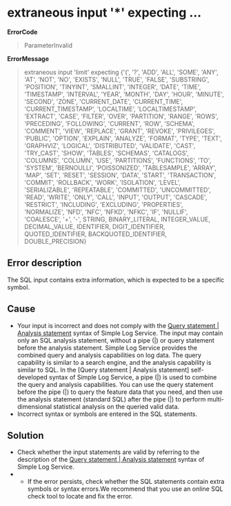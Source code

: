 # extraneous input '\*' expecting ...

**ErrorCode**

> ParameterInvalid

**ErrorMessage**

> extraneous input 'limit' expecting {'(', '?', 'ADD', 'ALL', 'SOME', 'ANY', 'AT', 'NOT', 'NO', 'EXISTS', 'NULL', 'TRUE', 'FALSE', 'SUBSTRING', 'POSITION', 'TINYINT', 'SMALLINT', 'INTEGER', 'DATE', 'TIME', 'TIMESTAMP', 'INTERVAL', 'YEAR', 'MONTH', 'DAY', 'HOUR', 'MINUTE', 'SECOND', 'ZONE', 'CURRENT_DATE', 'CURRENT_TIME', 'CURRENT_TIMESTAMP', 'LOCALTIME', 'LOCALTIMESTAMP', 'EXTRACT', 'CASE', 'FILTER', 'OVER', 'PARTITION', 'RANGE', 'ROWS', 'PRECEDING', 'FOLLOWING', 'CURRENT', 'ROW', 'SCHEMA', 'COMMENT', 'VIEW', 'REPLACE', 'GRANT', 'REVOKE', 'PRIVILEGES', 'PUBLIC', 'OPTION', 'EXPLAIN', 'ANALYZE', 'FORMAT', 'TYPE', 'TEXT', 'GRAPHVIZ', 'LOGICAL', 'DISTRIBUTED', 'VALIDATE', 'CAST', 'TRY_CAST', 'SHOW', 'TABLES', 'SCHEMAS', 'CATALOGS', 'COLUMNS', 'COLUMN', 'USE', 'PARTITIONS', 'FUNCTIONS', 'TO', 'SYSTEM', 'BERNOULLI', 'POISSONIZED', 'TABLESAMPLE', 'ARRAY', 'MAP', 'SET', 'RESET', 'SESSION', 'DATA', 'START', 'TRANSACTION', 'COMMIT', 'ROLLBACK', 'WORK', 'ISOLATION', 'LEVEL', 'SERIALIZABLE', 'REPEATABLE', 'COMMITTED', 'UNCOMMITTED', 'READ', 'WRITE', 'ONLY', 'CALL', 'INPUT', 'OUTPUT', 'CASCADE', 'RESTRICT', 'INCLUDING', 'EXCLUDING', 'PROPERTIES', 'NORMALIZE', 'NFD', 'NFC', 'NFKD', 'NFKC', 'IF', 'NULLIF', 'COALESCE', '+', '-', STRING, BINARY_LITERAL, INTEGER_VALUE, DECIMAL_VALUE, IDENTIFIER, DIGIT_IDENTIFIER, QUOTED_IDENTIFIER, BACKQUOTED_IDENTIFIER, DOUBLE_PRECISION}

## Error description

The SQL input contains extra information, which is expected to be a specific symbol.

## Cause

- Your input is incorrect and does not comply with the [Query statement | Analysis statement](https://www.alibabacloud.com/help/en/doc-detail/53608.html) syntax of Simple Log Service. The input may contain only an SQL analysis statement, without a pipe (|) or query statement before the analysis statement.
  Simple Log Service provides the combined query and analysis capabilities on log data. The query capability is similar to a search engine, and the analysis capability is similar to SQL.
  In the [Query statement | Analysis statement] self-developed syntax of Simple Log Service, a pipe (|) is used to combine the query and analysis capabilities. You can use the query statement before the pipe (|) to query the feature data that you need, and then use the analysis statement (standard SQL) after the pipe (|) to perform multi-dimensional statistical analysis on the queried valid data.
- Incorrect syntax or symbols are entered in the SQL statements.

## Solution

- Check whether the input statements are valid by referring to the description of the [Query statement | Analysis statement](https://www.alibabacloud.com/help/en/doc-detail/53608.html) syntax of Simple Log Service.
- - If the error persists, check whether the SQL statements contain extra symbols or syntax errors.We recommend that you use an online SQL check tool to locate and fix the error.
